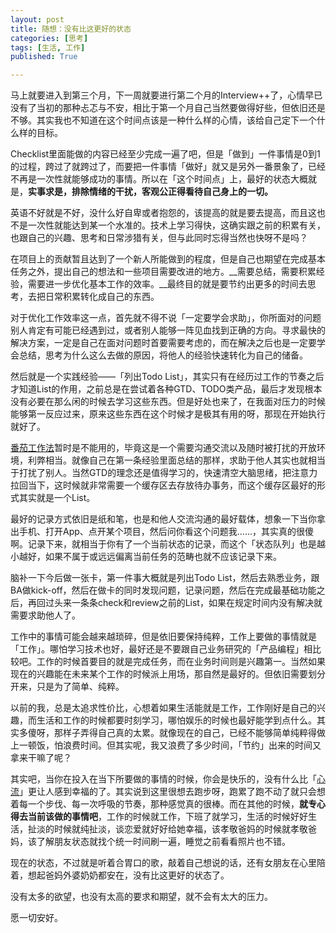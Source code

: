 ```yaml
---
layout: post
title: 随想：没有比这更好的状态
categories: [思考]
tags: [生活, 工作]
published: True

---
```


马上就要进入到第三个月，下一周就要进行第二个月的Interview++了，心情早已没有了当初的那种忐忑与不安，相比于第一个月自己当然要做得好些，但依旧还是不够。其实我也不知道在这个时间点该是一种什么样的心情，该给自己定下一个什么样的目标。

Checklist里面能做的内容已经至少完成一遍了吧，但是「做到」一件事情是0到1的过程，跨过了就跨过了，而要把一件事情「做好」就又是另外一番景象了，已经不再是一次性就能够成功的事情。所以在「这个时间点」上，最好的状态大概就是，__实事求是，排除情绪的干扰，客观公正得看待自己身上的一切。__

英语不好就是不好，没什么好自卑或者抱怨的，该提高的就是要去提高，而且这也不是一次性就能达到某一个水准的。技术上学习得快，这确实跟之前的积累有关，也跟自己的兴趣、思考和日常涉猎有关，但与此同时忘得当然也快呀不是吗？

在项目上的贡献暂且达到了一个新人所能做到的程度，但是自己也期望在完成基本任务之外，提出自己的想法和一些项目需要改进的地方。__需要总结，需要积累经验，需要进一步优化基本工作的效率。__最终目的就是要节约出更多的时间去思考，去把日常积累转化成自己的东西。

对于优化工作效率这一点，首先就不得不说「一定要学会求助」，你所面对的问题别人肯定有可能已经遇到过，或者别人能够一阵见血找到正确的方向。寻求最快的解决方案，一定是自己在面对问题时首要需要考虑的，而在解决之后也是一定要学会总结，思考为什么这么去做的原因，将他人的经验快速转化为自己的储备。

然后就是一个实践经验——「列出Todo List」，其实只有在经历过工作的节奏之后才知道List的作用，之前总是在尝试着各种GTD、TODO类产品，最后才发现根本没有必要在那么闲的时候去学习这些东西。但是好处也来了，在我面对压力的时候能够第一反应过来，原来这些东西在这个时候才是极其有用的呀，那现在开始执行就好了。

[番茄工作法](http://www.infoq.com/cn/news/2011/05/Pomodoro_Technique_Illustrated)暂时是不能用的，毕竟这是一个需要沟通交流以及随时被打扰的开放环境，利弊相当。就像自己在第一条经验里面总结的那样，求助于他人其实也就相当于打扰了别人。当然GTD的理念还是值得学习的，快速清空大脑思绪，把注意力拉回当下，这时候就非常需要一个缓存区去存放待办事务，而这个缓存区最好的形式其实就是一个List。

最好的记录方式依旧是纸和笔，也是和他人交流沟通的最好载体，想象一下当你拿出手机、打开App、点开某个项目，然后问你看这个问题我……，其实真的很傻啊。记录下来，就相当于你有了一个当前状态的记录，而这个「状态队列」也是越小越好，如果不属于或远远偏离当前任务的范畴也就不应该记录下来。

脑补一下今后做一张卡，第一件事大概就是列出Todo List，然后去熟悉业务，跟BA做kick-off，然后在做卡的同时发现问题，记录问题，然后在完成最基础功能之后，再回过头来一条条check和review之前的List，如果在规定时间内没有解决就需要求助他人了。

工作中的事情可能会越来越琐碎，但是依旧要保持纯粹，工作上要做的事情就是「工作」。哪怕学习技术也好，最好还是不要跟自己业务研究的「产品编程」相比较吧。工作的时候首要目的就是完成任务，而在业务时间则是兴趣第一。当然如果现在的兴趣能在未来某个工作的时候派上用场，那自然是最好的。但依旧需要划分开来，只是为了简单、纯粹。

以前的我，总是太追求性价比，心想着如果生活能就是工作，工作刚好是自己的兴趣，而生活和工作的时候都要时刻学习，哪怕娱乐的时候也最好能学到点什么。其实多傻呀，那样子弄得自己真的太累。就像现在的自己，已经不能够简单纯粹得做上一顿饭，怕浪费时间。但其实呢，我又浪费了多少时间，「节约」出来的时间又拿来干嘛了呢？

其实吧，当你在投入在当下所要做的事情的时候，你会是快乐的，没有什么比「[心流](http://www.zhihu.com/question/24428474)」更让人感到幸福的了。其实说到这里很想去跑步呀，跑累了跑不动了就只会想着每一个步伐、每一次呼吸的节奏，那种感觉真的很棒。而在其他的时候，__就专心得去当前该做的事情吧__，工作的时候就工作，下班了就学习，生活的时候好好生活，扯淡的时候就纯扯淡，谈恋爱就好好给她幸福，该孝敬爸妈的时候就孝敬爸妈，该了解朋友状态就找个统一时间刷一遍，睡觉之前看看照片也不错。

现在的状态，不过就是听着合胃口的歌，敲着自己想说的话，还有女朋友在心里陪着，想起爸妈外婆奶奶都安在，没有比这更好的状态了。

没有太多的欲望，也没有太高的要求和期望，就不会有太大的压力。

愿一切安好。